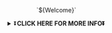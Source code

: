<div align="center">
`${Welcome}`
<p>  
<p>  
<p>  
<p>  
<p>  
<p>  
<p>  
  
  <details>
    <summary>⏬<b>CLICK HERE FOR MORE INFO⏬</b></summary>

<br>
    <br>
    
[![Typing SVG](https://readme-typing-svg.herokuapp.com?font=Bomber+Escort&color=F70000&size=30&lines=Find+Your+Happiness)](https://bit.ly/3lC8I7t)


  [![Mrabhiaxe](https://github.com/Platane/snk/raw/output/github-contribution-grid-snake.svg)](https://bit.ly/2XqQKMU)

    
<div align="left">

    
- 😜 I’m Abhi axe, 17 years old
- 🔭 I’m currently working on nothing
- 🌱 I’m currently learning java script
- 👯 I’m looking to collaborate on nobody
- 💬 Ask me about anything. I don't know anything
- 📫 How to reach me: [E-mail](axebots@protonmail.com), [Instagram](https://www.instagram.com/abhi._axe/)
-->
